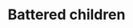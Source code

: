 ---
title: Battered children
longTitle: 'Battered children'
tags:
- gccommon
usedFor:
- "[[Violence against children]]"
---